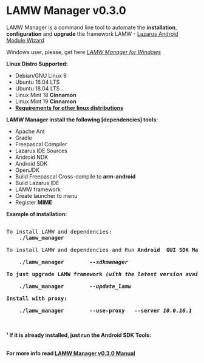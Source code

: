 # **LAMW Manager v0.3.0**

LAMW Manager is a command line tool to automate the <strong>installation</strong>, <strong>configuration</strong> and <strong>upgrade</strong>  the framework LAMW - <a href="https://github.com/jmpessoa/lazandroidmodulewizard">Lazarus Android Module Wizard</a>

<p> 
	Windows user, please,  get here <em><a href="https://github.com/DanielTimelord/Laz4LAMW-win-installer"> LAMW Manager for Windows</a></em>
</p>


**Linux Distro Supported:**

<ul>
	<li>Debian/GNU Linux 9</li>
	<li>Ubuntu 16.04 LTS</li>
	<li>Ubuntu 18.04 LTS</li>
	<li>Linux Mint 18 <strong>Cinnamon</strong></li>
	<li>Linux Mint 19 <strong>Cinnamon</strong></li>
	<li><a href="https://github.com/DanielTimelord/LAMWAutoRunScripts/blob/master/lamw_manager/docs/other-distros-info.md"><strong>Requirements for other linux distributions</strong></a></li>
</ul>		



**LAMW Manager install the following [dependencies] tools:**
<ul>
	<li>Apache Ant</li>
	<li>Gradle</li>
	<li>Freepascal Compiler</li>
	<li>Lazarus IDE Sources</li>
	<li>Android NDK</li>
	<li>Android SDK</li>
	<li>OpenJDK</li>
	<li>Build Freepascal Cross-compile to <strong>arm-android</strong></li>
	<li>Build Lazarus IDE</li>
	<li>LAMW framework</li>
	<li>Create launcher to menu</li>
	<li>Register <strong>MIME</strong> </li>
</ul>


<strong>Example of installation:</strong>
<pre> 
To install LAMW and dependencies:
	<strong>./lamw_manager</strong>
	<br>To install LAMW and dependencies and Run <strong>Android  GUI SDK Manager¹</br>
	<strong>./lamw_manager</strong>        <em>--sdkmanager</em>
<br>To just upgrade <strong>LAMW framework</strong> <em>(with the latest version available in git)</em></br>
	<strong>./lamw_manager</strong>        <em>--update_lamw</em>
<br>Install with proxy:</br>
	<strong>./lamw_manager        --use-proxy	--server</strong> <em>10.0.16.1</em>	<strong>--port</strong>	<em>3128</em> </pre>
</pre>
</p>




<br><br>
¹  If it is already installed, just run the Android SDK Tools</a>: </br></br>

<p>
	For more info read <a href="https://github.com/DanielTimelord/LAMWAutoRunScripts/blob/master/lamw_manager/docs/man.md"><strong>LAMW Manager v0.3.0  Manual</strong></a>
</p>